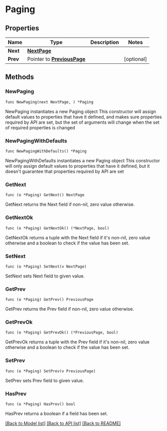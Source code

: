 # Paging

## Properties

Name | Type | Description | Notes
------------ | ------------- | ------------- | -------------
**Next** | [**NextPage**](NextPage.md) |  | 
**Prev** | Pointer to [**PreviousPage**](PreviousPage.md) |  | [optional] 

## Methods

### NewPaging

`func NewPaging(next NextPage, ) *Paging`

NewPaging instantiates a new Paging object
This constructor will assign default values to properties that have it defined,
and makes sure properties required by API are set, but the set of arguments
will change when the set of required properties is changed

### NewPagingWithDefaults

`func NewPagingWithDefaults() *Paging`

NewPagingWithDefaults instantiates a new Paging object
This constructor will only assign default values to properties that have it defined,
but it doesn't guarantee that properties required by API are set

### GetNext

`func (o *Paging) GetNext() NextPage`

GetNext returns the Next field if non-nil, zero value otherwise.

### GetNextOk

`func (o *Paging) GetNextOk() (*NextPage, bool)`

GetNextOk returns a tuple with the Next field if it's non-nil, zero value otherwise
and a boolean to check if the value has been set.

### SetNext

`func (o *Paging) SetNext(v NextPage)`

SetNext sets Next field to given value.


### GetPrev

`func (o *Paging) GetPrev() PreviousPage`

GetPrev returns the Prev field if non-nil, zero value otherwise.

### GetPrevOk

`func (o *Paging) GetPrevOk() (*PreviousPage, bool)`

GetPrevOk returns a tuple with the Prev field if it's non-nil, zero value otherwise
and a boolean to check if the value has been set.

### SetPrev

`func (o *Paging) SetPrev(v PreviousPage)`

SetPrev sets Prev field to given value.

### HasPrev

`func (o *Paging) HasPrev() bool`

HasPrev returns a boolean if a field has been set.


[[Back to Model list]](../README.md#documentation-for-models) [[Back to API list]](../README.md#documentation-for-api-endpoints) [[Back to README]](../README.md)


